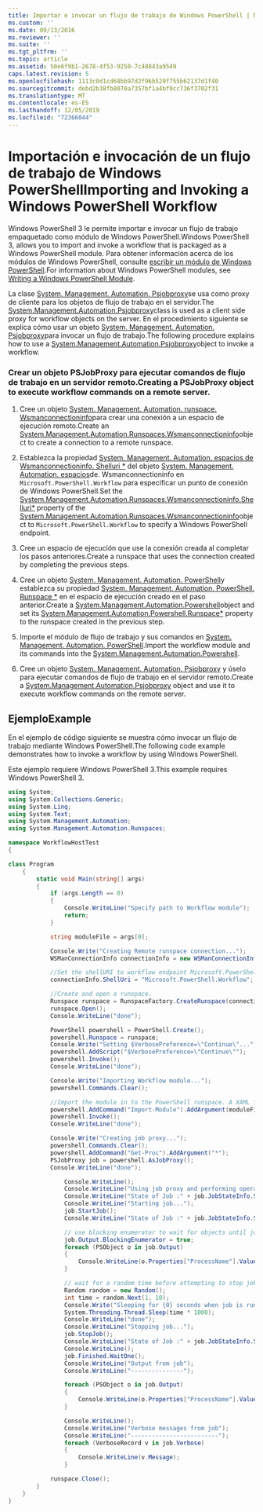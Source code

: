 ```yaml
---
title: Importar e invocar un flujo de trabajo de Windows PowerShell | Microsoft Docs
ms.custom: ''
ms.date: 09/13/2016
ms.reviewer: ''
ms.suite: ''
ms.tgt_pltfrm: ''
ms.topic: article
ms.assetid: 50e6f9b1-2678-4f53-9250-7c48843a9549
caps.latest.revision: 5
ms.openlocfilehash: 1113c0d1cd68bb97d2f96b529f755b62137d1f40
ms.sourcegitcommit: debd2b38fb8070a7357bf1a4bf9cc736f3702f31
ms.translationtype: MT
ms.contentlocale: es-ES
ms.lasthandoff: 12/05/2019
ms.locfileid: "72366044"
---
```

# <a name="importing-and-invoking-a-windows-powershell-workflow"></a><span data-ttu-id="a822f-102">Importación e invocación de un flujo de trabajo de Windows PowerShell</span><span class="sxs-lookup"><span data-stu-id="a822f-102">Importing and Invoking a Windows PowerShell Workflow</span></span>

<span data-ttu-id="a822f-103">Windows PowerShell 3 le permite importar e invocar un flujo de trabajo empaquetado como módulo de Windows PowerShell.</span><span class="sxs-lookup"><span data-stu-id="a822f-103">Windows PowerShell 3, allows you to import and invoke a workflow that is packaged as a Windows PowerShell module.</span></span> <span data-ttu-id="a822f-104">Para obtener información acerca de los módulos de Windows PowerShell, consulte [escribir un módulo de Windows PowerShell](../module/writing-a-windows-powershell-module.md).</span><span class="sxs-lookup"><span data-stu-id="a822f-104">For information about Windows PowerShell modules, see [Writing a Windows PowerShell Module](../module/writing-a-windows-powershell-module.md).</span></span>

<span data-ttu-id="a822f-105">La clase [System. Management. Automation. Psjobproxy](/dotnet/api/System.Management.Automation.PSJobProxy)se usa como proxy de cliente para los objetos de flujo de trabajo en el servidor.</span><span class="sxs-lookup"><span data-stu-id="a822f-105">The [System.Management.Automation.Psjobproxy](/dotnet/api/System.Management.Automation.PSJobProxy)class is used as a client side proxy for workflow objects on the server.</span></span> <span data-ttu-id="a822f-106">En el procedimiento siguiente se explica cómo usar un objeto [System. Management. Automation. Psjobproxy](/dotnet/api/System.Management.Automation.PSJobProxy)para invocar un flujo de trabajo.</span><span class="sxs-lookup"><span data-stu-id="a822f-106">The following procedure explains how to use a [System.Management.Automation.Psjobproxy](/dotnet/api/System.Management.Automation.PSJobProxy)object to invoke a workflow.</span></span>

### <a name="creating-a-psjobproxy-object-to-execute-workflow-commands-on-a-remote-server"></a><span data-ttu-id="a822f-107">Crear un objeto PSJobProxy para ejecutar comandos de flujo de trabajo en un servidor remoto.</span><span class="sxs-lookup"><span data-stu-id="a822f-107">Creating a PSJobProxy object to execute workflow commands on a remote server.</span></span>

1. <span data-ttu-id="a822f-108">Cree un objeto [System. Management. Automation. runspace. Wsmanconnectioninfo](/dotnet/api/System.Management.Automation.Runspaces.WSManConnectionInfo)para crear una conexión a un espacio de ejecución remoto.</span><span class="sxs-lookup"><span data-stu-id="a822f-108">Create an [System.Management.Automation.Runspaces.Wsmanconnectioninfo](/dotnet/api/System.Management.Automation.Runspaces.WSManConnectionInfo)object to create a connection to a remote runspace.</span></span>

2. <span data-ttu-id="a822f-109">Establezca la propiedad [System. Management. Automation. espacios de Wsmanconnectioninfo. Shelluri \*](/dotnet/api/System.Management.Automation.Runspaces.WSManConnectionInfo.ShellUri) del objeto [System. Management. Automation. espacios](/dotnet/api/System.Management.Automation.Runspaces.WSManConnectionInfo)de. Wsmanconnectioninfo en `Microsoft.PowerShell.Workflow` para especificar un punto de conexión de Windows PowerShell.</span><span class="sxs-lookup"><span data-stu-id="a822f-109">Set the [System.Management.Automation.Runspaces.Wsmanconnectioninfo.Shelluri\*](/dotnet/api/System.Management.Automation.Runspaces.WSManConnectionInfo.ShellUri) property of the [System.Management.Automation.Runspaces.Wsmanconnectioninfo](/dotnet/api/System.Management.Automation.Runspaces.WSManConnectionInfo)object to `Microsoft.PowerShell.Workflow` to specify a Windows PowerShell endpoint.</span></span>

3. <span data-ttu-id="a822f-110">Cree un espacio de ejecución que use la conexión creada al completar los pasos anteriores.</span><span class="sxs-lookup"><span data-stu-id="a822f-110">Create a runspace that uses the connection created by completing the previous steps.</span></span>

4. <span data-ttu-id="a822f-111">Cree un objeto [System. Management. Automation. PowerShell](/dotnet/api/System.Management.Automation.PowerShell)y establezca su propiedad [System. Management. Automation. PowerShell. Runspace \*](/dotnet/api/System.Management.Automation.PowerShell.Runspace) en el espacio de ejecución creado en el paso anterior.</span><span class="sxs-lookup"><span data-stu-id="a822f-111">Create a [System.Management.Automation.Powershell](/dotnet/api/System.Management.Automation.PowerShell)object and set its [System.Management.Automation.Powershell.Runspace\*](/dotnet/api/System.Management.Automation.PowerShell.Runspace) property to the runspace created in the previous step.</span></span>

5. <span data-ttu-id="a822f-112">Importe el módulo de flujo de trabajo y sus comandos en [System. Management. Automation. PowerShell](/dotnet/api/System.Management.Automation.PowerShell).</span><span class="sxs-lookup"><span data-stu-id="a822f-112">Import the workflow module and its commands into the [System.Management.Automation.Powershell](/dotnet/api/System.Management.Automation.PowerShell).</span></span>

6. <span data-ttu-id="a822f-113">Cree un objeto [System. Management. Automation. Psjobproxy](/dotnet/api/System.Management.Automation.PSJobProxy) y úselo para ejecutar comandos de flujo de trabajo en el servidor remoto.</span><span class="sxs-lookup"><span data-stu-id="a822f-113">Create a [System.Management.Automation.Psjobproxy](/dotnet/api/System.Management.Automation.PSJobProxy) object and use it to execute workflow commands on the remote server.</span></span>

## <a name="example"></a><span data-ttu-id="a822f-114">Ejemplo</span><span class="sxs-lookup"><span data-stu-id="a822f-114">Example</span></span>

<span data-ttu-id="a822f-115">En el ejemplo de código siguiente se muestra cómo invocar un flujo de trabajo mediante Windows PowerShell.</span><span class="sxs-lookup"><span data-stu-id="a822f-115">The following code example demonstrates how to invoke a workflow by using Windows PowerShell.</span></span>

<span data-ttu-id="a822f-116">Este ejemplo requiere Windows PowerShell 3.</span><span class="sxs-lookup"><span data-stu-id="a822f-116">This example requires Windows PowerShell 3.</span></span>

```csharp
using System;
using System.Collections.Generic;
using System.Linq;
using System.Text;
using System.Management.Automation;
using System.Management.Automation.Runspaces;

namespace WorkflowHostTest
{

class Program
    {
        static void Main(string[] args)
        {
            if (args.Length == 0)
            {
                Console.WriteLine("Specify path to Workflow module");
                return;
            }

            string moduleFile = args[0];

            Console.Write("Creating Remote runspace connection...");
            WSManConnectionInfo connectionInfo = new WSManConnectionInfo();

            //Set the shellURI to workflow endpoint Microsoft.PowerShell.Workflow
            connectionInfo.ShellUri = "Microsoft.PowerShell.Workflow";

            //Create and open a runspace.
            Runspace runspace = RunspaceFactory.CreateRunspace(connectionInfo);
            runspace.Open();
            Console.WriteLine("done");

            PowerShell powershell = PowerShell.Create();
            powershell.Runspace = runspace;
            Console.Write("Setting $VerbosePreference=\"Continue\"...");
            powershell.AddScript("$VerbosePreference=\"Continue\"");
            powershell.Invoke();
            Console.WriteLine("done");

            Console.Write("Importing Workflow module...");
            powershell.Commands.Clear();

            //Import the module in to the PowerShell runspace. A XAML file could also be imported directly by using Import-Module.
            powershell.AddCommand("Import-Module").AddArgument(moduleFile);
            powershell.Invoke();
            Console.WriteLine("done");

            Console.Write("Creating job proxy...");
            powershell.Commands.Clear();
            powershell.AddCommand("Get-Proc").AddArgument("*");
            PSJobProxy job = powershell.AsJobProxy();
            Console.WriteLine("done");

                Console.WriteLine();
                Console.WriteLine("Using job proxy and performing operations...");
                Console.WriteLine("State of Job :" + job.JobStateInfo.State.ToString());
                Console.WriteLine("Starting job...");
                job.StartJob();
                Console.WriteLine("State of Job :" + job.JobStateInfo.State.ToString());

                // use blocking enumerator to wait for objects until job finishes
                job.Output.BlockingEnumerator = true;
                foreach (PSObject o in job.Output)
                {
                    Console.WriteLine(o.Properties["ProcessName"].Value.ToString());
                }

                // wait for a random time before attempting to stop job
                Random random = new Random();
                int time = random.Next(1, 10);
                Console.Write("Sleeping for {0} seconds when job is running on another thread...", time);
                System.Threading.Thread.Sleep(time * 1000);
                Console.WriteLine("done");
                Console.WriteLine("Stopping job...");
                job.StopJob();
                Console.WriteLine("State of Job :" + job.JobStateInfo.State.ToString());
                Console.WriteLine();
                job.Finished.WaitOne();
                Console.WriteLine("Output from job");
                Console.WriteLine("---------------");

                foreach (PSObject o in job.Output)
                {
                    Console.WriteLine(o.Properties["ProcessName"].Value.ToString());
                }

                Console.WriteLine();
                Console.WriteLine("Verbose messages from job");
                Console.WriteLine("-------------------------");
                foreach (VerboseRecord v in job.Verbose)
                {
                    Console.WriteLine(v.Message);
                }

            runspace.Close();
        }
    }
}

```
